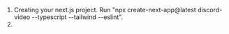 1. Creating your next.js project. Run "npx create-next-app@latest discord-video --typescript --tailwind --eslint".
2. 